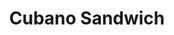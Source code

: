 ---
title: "Cubano Sandwich"
price: "$14.00"
category: "Sandwiches"
img: ""
desc: "Ham, turkey, bacon, swiss cheese, spicy mustard, and sliced pickles served with french fries"
---